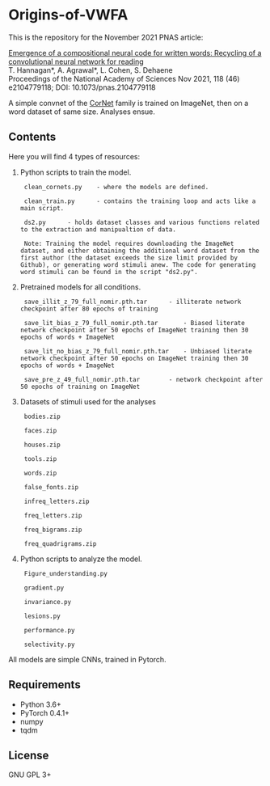 # Origins-of-VWFA

This is the repository for the November 2021 PNAS article:

[Emergence of a compositional neural code for written words: Recycling of a convolutional neural network for reading](https://www.pnas.org/content/118/46/e2104779118)<br>
T. Hannagan*, A. Agrawal*, L. Cohen, S. Dehaene<br>
Proceedings of the National Academy of Sciences Nov 2021, 118 (46) e2104779118; DOI: 10.1073/pnas.2104779118<br>

A simple convnet of the [CorNet](https://github.com/dicarlolab/CORnet) family is trained on ImageNet, then on a word dataset of same size. Analyses ensue.

## Contents

Here you will find 4 types of resources:

1. Python scripts to train the model.

		clean_cornets.py	- where the models are defined.
		
		clean_train.py		- contains the training loop and acts like a main script.
		
		ds2.py 		- holds dataset classes and various functions related to the extraction and manipualtion of data.
		
		Note: Training the model requires downloading the ImageNet dataset, and either obtaining the additional word dataset from the first author (the dataset exceeds the size limit provided by Github), or generating word stimuli anew. The code for generating word stimuli can be found in the script "ds2.py".
		
2. Pretrained models for all conditions.

		save_illit_z_79_full_nomir.pth.tar		- illiterate network checkpoint after 80 epochs of training
		
		save_lit_bias_z_79_full_nomir.pth.tar		- Biased literate network checkpoint after 50 epochs of ImageNet training then 30 epochs of words + ImageNet
		
		save_lit_no_bias_z_79_full_nomir.pth.tar	- Unbiased literate network checkpoint after 50 epochs on ImageNet training then 30 epochs of words + ImageNet
		
		save_pre_z_49_full_nomir.pth.tar		- network checkpoint after 50 epochs of training on ImageNet
		
3. Datasets of stimuli used for the analyses
	
		bodies.zip
		
		faces.zip
		
		houses.zip
		
		tools.zip
		
		words.zip
		
		false_fonts.zip
		
		infreq_letters.zip
		
		freq_letters.zip
		
		freq_bigrams.zip
		
		freq_quadrigrams.zip
		
4. Python scripts to analyze the model.

		Figure_understanding.py
		
		gradient.py 
		
		invariance.py
		
		lesions.py
		
		performance.py
		
		selectivity.py
		
		
		

All models are simple CNNs, trained in Pytorch.


## Requirements

- Python 3.6+
- PyTorch 0.4.1+
- numpy
- tqdm


## License

GNU GPL 3+
